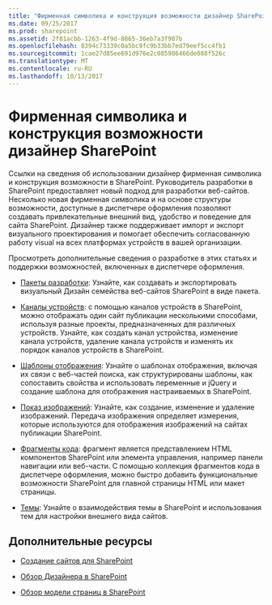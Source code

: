 ```yaml
---
title: "Фирменная символика и конструкция возможности дизайнер SharePoint"
ms.date: 09/25/2017
ms.prod: sharepoint
ms.assetid: 2f81acbb-1263-4f9d-8865-36eb7a3f907b
ms.openlocfilehash: 8394c73339c0a5bc9fc9b33bb7ed79eef5cc4fb1
ms.sourcegitcommit: 1cae27d85ee691d976e2c085986466de088f526c
ms.translationtype: MT
ms.contentlocale: ru-RU
ms.lasthandoff: 10/13/2017
---
```

# <a name="sharepoint-design-manager-branding-and-design-capabilities"></a>Фирменная символика и конструкция возможности дизайнер SharePoint
Ссылки на сведения об использовании дизайнер фирменная символика и конструкция возможности в SharePoint.
Руководитель разработки в SharePoint предоставляет новый подход для разработки веб-сайтов. Несколько новая фирменная символика и на основе структуры возможности, доступные в диспетчере оформления позволяют создавать привлекательные внешний вид, удобство и поведение для сайта SharePoint. Дизайнер также поддерживает импорт и экспорт визуального проектирования и помогает обеспечить согласованную работу visual на всех платформах устройств в вашей организации.
  
    
    

Просмотреть дополнительные сведения о разработке в этих статьях и поддержки возможностей, включенных в диспетчере оформления.
-  [Пакеты разработки](sharepoint-design-manager-design-packages.md): Узнайте, как создавать и экспортировать визуальный Дизайн семейства веб-сайтов SharePoint в виде пакета.
    
  
-  [Каналы устройств](sharepoint-design-manager-device-channels.md): с помощью каналов устройств в SharePoint, можно отображать один сайт публикации несколькими способами, используя разные проекты, предназначенных для различных устройств. Узнайте, как создать канал устройства, изменение канала устройств, удаление канала устройств и изменять их порядок каналов устройств в SharePoint.
    
  
-  [Шаблоны отображения](sharepoint-design-manager-display-templates.md): Узнайте о шаблонах отображения, включая их связи с веб-частей поиска, как структурированы шаблоны, как сопоставить свойства и использовать переменные и jQuery и создание шаблона для отображения настраиваемых в SharePoint.
    
  
-  [Показ изображений](sharepoint-design-manager-image-renditions.md): Узнайте, как создание, изменение и удаление изображений. Передача изображения определяет измерения, которые используются для отображения изображений на сайтах публикации SharePoint.
    
  
-  [Фрагменты кода](sharepoint-design-manager-snippets.md): фрагмент является представлением HTML компонентов SharePoint или элемента управления, например панели навигации или веб-части. С помощью коллекция фрагментов кода в диспетчере оформления, можно быстро добавить функциональные возможности SharePoint для главной страницы HTML или макет страницы.
    
  
-  [Темы](themes-overview-for-sharepoint.md): Узнайте о взаимодействия темы в SharePoint и использования тем для настройки внешнего вида сайтов.
    
  

## <a name="additional-resources"></a>Дополнительные ресурсы
<a name="bk_addresources"> </a>


-  [Создание сайтов для SharePoint](build-sites-for-sharepoint.md)
    
  
-  [Обзор Дизайнера в SharePoint](overview-of-design-manager-in-sharepoint.md)
    
  
-  [Обзор модели страниц в SharePoint](overview-of-the-sharepoint-page-model.md)
    
  

